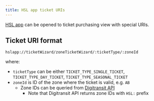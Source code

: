 ```yaml
---
title: HSL app ticket URIs
---
```


[HSL app](https://www.hsl.fi/en/app) can be opened to ticket purchasing view with special URIs.

## Ticket URI format

`hslapp://ticketWizard/zoneTicketWizard/:ticketType/:zoneId`

where:
* `ticketType` can be either `TICKET_TYPE_SINGLE_TICKET`, `TICKET_TYPE_DAY_TICKET`, `TICKET_TYPE_SEASONAL_TICKET`
* `zoneId` is ID of the zone where the ticket is valid, e.g. `AB`
  * Zone IDs can be queried from [Digitransit API](https://api.digitransit.fi/graphiql/hsl?query=%257B%250A%2520%2520ticketTypes%2520%257B%250A%2520%2520%2520%2520fareId%250A%2520%2520%2520%2520zones%250A%2520%2520%2520%2520price%250A%2520%2520%2520%2520currency%250A%2520%2520%257D%250A%257D)
      * Note that Digitransit API returns zone IDs with `HSL:` prefix
